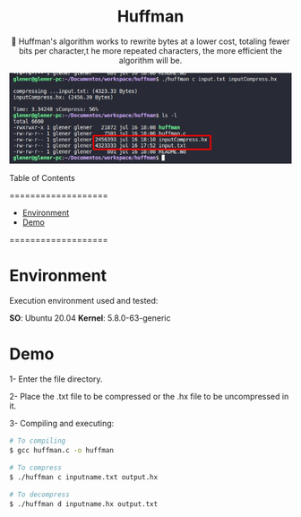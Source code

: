 <h1 align="center">Huffman</h1>

<p align="center"> 🚀 Huffman's algorithm works to rewrite bytes at a lower cost, totaling fewer bits per character,t he more repeated characters, the more efficient the algorithm will be.</p>

<img src="/img/execution.jpg" alt="example"/>

Table of Contents

===================

<!--ts-->

- [Environment](#Environment)
- [Demo](#Demo)

<!--te-->

===================

# Environment

Execution environment used and tested:

**SO**: Ubuntu 20.04 **Kernel**: 5.8.0-63-generic

# Demo

1- Enter the file directory.

2- Place the .txt file to be compressed or the .hx file to be uncompressed in it.

3- Compiling and executing:

```bash
# To compiling
$ gcc huffman.c -o huffman
```

```bash
# To compress
$ ./huffman c inputname.txt output.hx
```

```bash
# To decompress
$ ./huffman d inputname.hx output.txt
```
